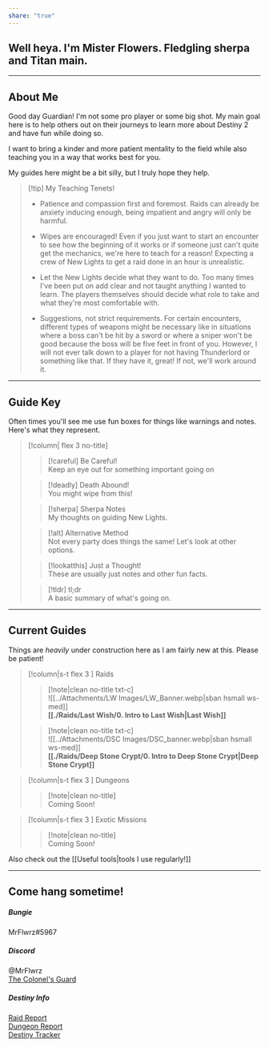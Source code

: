 ```yaml
---  
share: "true"  
---  
```

  
## Well heya. I'm Mister Flowers. Fledgling sherpa and Titan main.  
  
----  
  
## About Me  
  
Good day Guardian! I'm not some pro player or some big shot. My main goal here is to help others out on their journeys to learn more about Destiny 2 and have fun while doing so.  
  
I want to bring a kinder and more patient mentality to the field while also teaching you in a way that works best for you.  
  
My guides here might be a bit silly, but I truly hope they help.  
  
> [!tip] My Teaching Tenets!  
>  
> - Patience and compassion first and foremost. Raids can already be anxiety inducing enough, being impatient and angry will only be harmful.  
>  
>  
> - Wipes are encouraged! Even if you just want to start an encounter to see how the beginning of it works or if someone just can't quite get the mechanics, we're here to teach for a reason! Expecting a crew of New Lights to get a raid done in an hour is unrealistic.  
>  
>  
> - Let the New Lights decide what they want to do. Too many times I've been put on add clear and not taught anything I wanted to learn. The players themselves should decide what role to take and what they're most comfortable with.  
>  
>  
> - Suggestions, not strict requirements. For certain encounters, different types of weapons might be necessary like in situations where a boss can't be hit by a sword or where a sniper won't be good because the boss will be five feet in front of you. However, I will not ever talk down to a player for not having Thunderlord or something like that. If they have it, great! If not, we'll work around it.  
  
---  
  
## Guide Key  
  
Often times you'll see me use fun boxes for things like warnings and notes. Here's what they represent.  
  
> [!column| flex 3 no-title]  
>  
> > [!careful] Be Careful!  
> > Keep an eye out for something important going on  
>  
> > [!deadly] Death Abound!  
> > You might wipe from this!  
>  
> > [!sherpa] Sherpa Notes  
> > My thoughts on guiding New Lights.  
>  
> > [!alt] Alternative Method  
> > Not every party does things the same! Let's look at other options.  
>  
> > [!lookatthis] Just a Thought!  
> > These are usually just notes and other fun facts.  
>  
> > [!tldr] tl;dr  
> > A basic summary of what's going on.  
  
----  
  
## Current Guides  
  
Things are *heavily* under construction here as I am fairly new at this. Please be patient!  
  
> [!column|s-t flex 3 ] Raids  
>  
> > [!note|clean no-title txt-c]  
> > ![[../Attachments/LW Images/LW_Banner.webp|sban hsmall ws-med]]  
> > **[[./Raids/Last Wish/0. Intro to Last Wish|Last Wish]]**  
>  
> > [!note|clean no-title txt-c]  
> > ![[../Attachments/DSC Images/DSC_banner.webp|sban hsmall ws-med]]  
> > **[[./Raids/Deep Stone Crypt/0. Intro to Deep Stone Crypt|Deep Stone Crypt]]**  
  
> [!column|s-t flex 3 ] Dungeons  
>  
> > [!note|clean no-title]  
> > Coming Soon!  
  
> [!column|s-t flex 3 ] Exotic Missions  
>  
> > [!note|clean no-title]  
> > Coming Soon!  
  
Also check out the [[Useful tools|tools I use regularly!]]  
  
---  
  
## Come hang sometime!  
  
##### Bungie  
  
 MrFlwrz#5967  
  
##### Discord  
  
@MrFlwrz  
 [The Colonel's Guard](https://discord.com/invite/SJujZm2WDw)  
  
##### Destiny Info  
  
[Raid Report](https://raid.report/pc/4611686018491494988)  
[Dungeon Report](https://dungeon.report/pc/4611686018491494988)  
[Destiny Tracker](https://destinytracker.com/destiny-2/profile/bungie/4611686018491494988/overview)  
